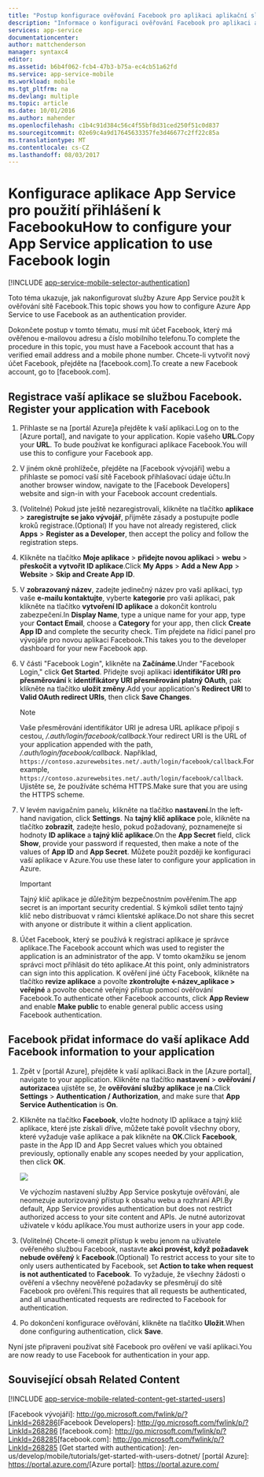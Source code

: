 ```yaml
---
title: "Postup konfigurace ověřování Facebook pro aplikaci aplikační služby"
description: "Informace o konfiguraci ověřování Facebook pro aplikaci aplikační služby."
services: app-service
documentationcenter: 
author: mattchenderson
manager: syntaxc4
editor: 
ms.assetid: b6b4f062-fcb4-47b3-b75a-ec4cb51a62fd
ms.service: app-service-mobile
ms.workload: mobile
ms.tgt_pltfrm: na
ms.devlang: multiple
ms.topic: article
ms.date: 10/01/2016
ms.author: mahender
ms.openlocfilehash: c1b4c91d384c56c4f55bf8d31ced250f51c0d837
ms.sourcegitcommit: 02e69c4a9d17645633357fe3d46677c2ff22c85a
ms.translationtype: MT
ms.contentlocale: cs-CZ
ms.lasthandoff: 08/03/2017
---
```

# <a name="how-to-configure-your-app-service-application-to-use-facebook-login"></a><span data-ttu-id="05746-103">Konfigurace aplikace App Service pro použití přihlášení k Facebooku</span><span class="sxs-lookup"><span data-stu-id="05746-103">How to configure your App Service application to use Facebook login</span></span>
[!INCLUDE [app-service-mobile-selector-authentication](../../includes/app-service-mobile-selector-authentication.md)]

<span data-ttu-id="05746-104">Toto téma ukazuje, jak nakonfigurovat služby Azure App Service použít k ověřování sítě Facebook.</span><span class="sxs-lookup"><span data-stu-id="05746-104">This topic shows you how to configure Azure App Service to use Facebook as an authentication provider.</span></span>

<span data-ttu-id="05746-105">Dokončete postup v tomto tématu, musí mít účet Facebook, který má ověřenou e-mailovou adresu a číslo mobilního telefonu.</span><span class="sxs-lookup"><span data-stu-id="05746-105">To complete the procedure in this topic, you must have a Facebook account that has a verified email address and a mobile phone number.</span></span> <span data-ttu-id="05746-106">Chcete-li vytvořit nový účet Facebook, přejděte na [facebook.com].</span><span class="sxs-lookup"><span data-stu-id="05746-106">To create a new Facebook account, go to [facebook.com].</span></span>

## <span data-ttu-id="05746-107"><a name="register"></a>Registrace vaší aplikace se službou Facebook.</span><span class="sxs-lookup"><span data-stu-id="05746-107"><a name="register"> </a>Register your application with Facebook</span></span>
1. <span data-ttu-id="05746-108">Přihlaste se na [portál Azure]a přejděte k vaší aplikaci.</span><span class="sxs-lookup"><span data-stu-id="05746-108">Log on to the [Azure portal], and navigate to your application.</span></span> <span data-ttu-id="05746-109">Kopie vašeho **URL**.</span><span class="sxs-lookup"><span data-stu-id="05746-109">Copy your **URL**.</span></span> <span data-ttu-id="05746-110">To bude používat ke konfiguraci aplikace Facebook.</span><span class="sxs-lookup"><span data-stu-id="05746-110">You will use this to configure your Facebook app.</span></span>
2. <span data-ttu-id="05746-111">V jiném okně prohlížeče, přejděte na [Facebook vývojáři] webu a přihlaste se pomocí vaší sítě Facebook přihlašovací údaje účtu.</span><span class="sxs-lookup"><span data-stu-id="05746-111">In another browser window, navigate to the [Facebook Developers] website and sign-in with your Facebook account credentials.</span></span>
3. <span data-ttu-id="05746-112">(Volitelné) Pokud jste ještě nezaregistrovali, klikněte na tlačítko **aplikace** > **zaregistrujte se jako vývojář**, přijměte zásady a postupujte podle kroků registrace.</span><span class="sxs-lookup"><span data-stu-id="05746-112">(Optional) If you have not already registered, click **Apps** > **Register as a Developer**, then accept the policy and follow the registration steps.</span></span>
4. <span data-ttu-id="05746-113">Klikněte na tlačítko **Moje aplikace** > **přidejte novou aplikaci** > **webu** > **přeskočit a vytvořit ID aplikace**.</span><span class="sxs-lookup"><span data-stu-id="05746-113">Click **My Apps** > **Add a New App** > **Website** > **Skip and Create App ID**.</span></span> 
5. <span data-ttu-id="05746-114">V **zobrazovaný název**, zadejte jedinečný název pro vaši aplikaci, typ vaše **e-mailu kontaktujte**, vyberte **kategorie** pro vaši aplikaci, pak klikněte na tlačítko **vytvoření ID aplikace** a dokončit kontrolu zabezpečení.</span><span class="sxs-lookup"><span data-stu-id="05746-114">In **Display Name**, type a unique name for your app, type your **Contact Email**, choose a **Category** for your app, then click **Create App ID** and complete the security check.</span></span> <span data-ttu-id="05746-115">Tím přejdete na řídicí panel pro vývojáře pro novou aplikaci Facebook.</span><span class="sxs-lookup"><span data-stu-id="05746-115">This takes you to the developer dashboard for your new Facebook app.</span></span>
6. <span data-ttu-id="05746-116">V části "Facebook Login", klikněte na **Začínáme**.</span><span class="sxs-lookup"><span data-stu-id="05746-116">Under "Facebook Login," click **Get Started**.</span></span> <span data-ttu-id="05746-117">Přidejte svoji aplikaci **identifikátor URI pro přesměrování** k **identifikátory URI přesměrování platný OAuth**, pak klikněte na tlačítko **uložit změny**.</span><span class="sxs-lookup"><span data-stu-id="05746-117">Add your application's **Redirect URI** to **Valid OAuth redirect URIs**, then click **Save Changes**.</span></span> 
   
   > [!NOTE]
   > <span data-ttu-id="05746-118">Vaše přesměrování identifikátor URI je adresa URL aplikace připojí s cestou, */.auth/login/facebook/callback*.</span><span class="sxs-lookup"><span data-stu-id="05746-118">Your redirect URI is the URL of your application appended with the path, */.auth/login/facebook/callback*.</span></span> <span data-ttu-id="05746-119">Například, `https://contoso.azurewebsites.net/.auth/login/facebook/callback`.</span><span class="sxs-lookup"><span data-stu-id="05746-119">For example, `https://contoso.azurewebsites.net/.auth/login/facebook/callback`.</span></span> <span data-ttu-id="05746-120">Ujistěte se, že používáte schéma HTTPS.</span><span class="sxs-lookup"><span data-stu-id="05746-120">Make sure that you are using the HTTPS scheme.</span></span>
   > 
   > 
7. <span data-ttu-id="05746-121">V levém navigačním panelu, klikněte na tlačítko **nastavení**.</span><span class="sxs-lookup"><span data-stu-id="05746-121">In the left-hand navigation, click **Settings**.</span></span> <span data-ttu-id="05746-122">Na **tajný klíč aplikace** pole, klikněte na tlačítko **zobrazit**, zadejte heslo, pokud požadovaný, poznamenejte si hodnoty **ID aplikace** a **tajný klíč aplikace**.</span><span class="sxs-lookup"><span data-stu-id="05746-122">On the **App Secret** field, click **Show**, provide your password if requested, then make a note of the values of **App ID** and **App Secret**.</span></span> <span data-ttu-id="05746-123">Můžete použít později ke konfiguraci vaší aplikace v Azure.</span><span class="sxs-lookup"><span data-stu-id="05746-123">You use these later to configure your application in Azure.</span></span>
   
   > [!IMPORTANT]
   > <span data-ttu-id="05746-124">Tajný klíč aplikace je důležitým bezpečnostním pověřením.</span><span class="sxs-lookup"><span data-stu-id="05746-124">The app secret is an important security credential.</span></span> <span data-ttu-id="05746-125">S kýmkoli sdílet tento tajný klíč nebo distribuovat v rámci klientské aplikace.</span><span class="sxs-lookup"><span data-stu-id="05746-125">Do not share this secret with anyone or distribute it within a client application.</span></span>
   > 
   > 
8. <span data-ttu-id="05746-126">Účet Facebook, který se používá k registraci aplikace je správce aplikace.</span><span class="sxs-lookup"><span data-stu-id="05746-126">The Facebook account which was used to register the application is an administrator of the app.</span></span> <span data-ttu-id="05746-127">V tomto okamžiku se jenom správci moct přihlásit do této aplikace.</span><span class="sxs-lookup"><span data-stu-id="05746-127">At this point, only administrators can sign into this application.</span></span> <span data-ttu-id="05746-128">K ověření jiné účty Facebook, klikněte na tlačítko **revize aplikace** a povolte **zkontrolujte <-název_aplikace > veřejné** a povolte obecné veřejný přístup pomocí ověřování Facebook.</span><span class="sxs-lookup"><span data-stu-id="05746-128">To authenticate other Facebook accounts, click **App Review** and enable **Make <your-app-name> public** to enable general public access using Facebook authentication.</span></span>

## <span data-ttu-id="05746-129"><a name="secrets"></a>Facebook přidat informace do vaší aplikace</span><span class="sxs-lookup"><span data-stu-id="05746-129"><a name="secrets"> </a>Add Facebook information to your application</span></span>
1. <span data-ttu-id="05746-130">Zpět v [portál Azure], přejděte k vaší aplikaci.</span><span class="sxs-lookup"><span data-stu-id="05746-130">Back in the [Azure portal], navigate to your application.</span></span> <span data-ttu-id="05746-131">Klikněte na tlačítko **nastavení** > **ověřování / autorizace**a ujistěte se, že **ověřování služby aplikace** je **na**.</span><span class="sxs-lookup"><span data-stu-id="05746-131">Click **Settings** > **Authentication / Authorization**, and make sure that **App Service Authentication** is **On**.</span></span>
2. <span data-ttu-id="05746-132">Klikněte na tlačítko **Facebook**, vložte hodnoty ID aplikace a tajný klíč aplikace, které jste získali dříve, můžete také povolit všechny obory, které vyžaduje vaše aplikace a pak klikněte na **OK**.</span><span class="sxs-lookup"><span data-stu-id="05746-132">Click **Facebook**, paste in the App ID and App Secret values which you obtained previously, optionally enable any scopes needed by your application, then click **OK**.</span></span>
   
    ![][0]
   
    <span data-ttu-id="05746-133">Ve výchozím nastavení služby App Service poskytuje ověřování, ale neomezuje autorizovaný přístup k obsahu webu a rozhraní API.</span><span class="sxs-lookup"><span data-stu-id="05746-133">By default, App Service provides authentication but does not restrict authorized access to your site content and APIs.</span></span> <span data-ttu-id="05746-134">Je nutné autorizovat uživatele v kódu aplikace.</span><span class="sxs-lookup"><span data-stu-id="05746-134">You must authorize users in your app code.</span></span>
3. <span data-ttu-id="05746-135">(Volitelné) Chcete-li omezit přístup k webu jenom na uživatele ověřeného službou Facebook, nastavte **akci provést, když požadavek nebude ověřený** k **Facebook**.</span><span class="sxs-lookup"><span data-stu-id="05746-135">(Optional) To restrict access to your site to only users authenticated by Facebook, set **Action to take when request is not authenticated** to **Facebook**.</span></span> <span data-ttu-id="05746-136">To vyžaduje, že všechny žádosti o ověření a všechny neověřené požadavky se přesměrují do sítě Facebook pro ověření.</span><span class="sxs-lookup"><span data-stu-id="05746-136">This requires that all requests be authenticated, and all unauthenticated requests are redirected to Facebook for authentication.</span></span>
4. <span data-ttu-id="05746-137">Po dokončení konfigurace ověřování, klikněte na tlačítko **Uložit**.</span><span class="sxs-lookup"><span data-stu-id="05746-137">When done configuring authentication, click **Save**.</span></span>

<span data-ttu-id="05746-138">Nyní jste připraveni používat sítě Facebook pro ověření ve vaší aplikaci.</span><span class="sxs-lookup"><span data-stu-id="05746-138">You are now ready to use Facebook for authentication in your app.</span></span>

## <span data-ttu-id="05746-139"><a name="related-content"></a>Související obsah</span><span class="sxs-lookup"><span data-stu-id="05746-139"><a name="related-content"> </a>Related Content</span></span>
[!INCLUDE [app-service-mobile-related-content-get-started-users](../../includes/app-service-mobile-related-content-get-started-users.md)]

<!-- Images. -->
[0]: ./media/app-service-mobile-how-to-configure-facebook-authentication/mobile-app-facebook-settings.png

<!-- URLs. -->
<span data-ttu-id="05746-140">[Facebook vývojáři]: http://go.microsoft.com/fwlink/p/?LinkId=268286</span><span class="sxs-lookup"><span data-stu-id="05746-140">[Facebook Developers]: http://go.microsoft.com/fwlink/p/?LinkId=268286</span></span>
<span data-ttu-id="05746-141">[facebook.com]: http://go.microsoft.com/fwlink/p/?LinkId=268285</span><span class="sxs-lookup"><span data-stu-id="05746-141">[facebook.com]: http://go.microsoft.com/fwlink/p/?LinkId=268285</span></span>
[Get started with authentication]: /en-us/develop/mobile/tutorials/get-started-with-users-dotnet/
<span data-ttu-id="05746-142">[portál Azure]: https://portal.azure.com/</span><span class="sxs-lookup"><span data-stu-id="05746-142">[Azure portal]: https://portal.azure.com/</span></span>
